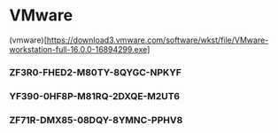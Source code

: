 # VMware

(vmware)[https://download3.vmware.com/software/wkst/file/VMware-workstation-full-16.0.0-16894299.exe]

### ZF3R0-FHED2-M80TY-8QYGC-NPKYF

### YF390-0HF8P-M81RQ-2DXQE-M2UT6

### ZF71R-DMX85-08DQY-8YMNC-PPHV8
